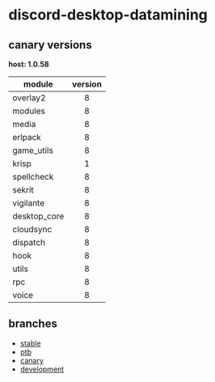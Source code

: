 # discord-desktop-datamining

## canary versions

**host: 1.0.58**

| module | version |
| ------ | :-----: |
| overlay2 | 8 |
| modules | 8 |
| media | 8 |
| erlpack | 8 |
| game_utils | 8 |
| krisp | 1 |
| spellcheck | 8 |
| sekrit | 8 |
| vigilante | 8 |
| desktop_core | 8 |
| cloudsync | 8 |
| dispatch | 8 |
| hook | 8 |
| utils | 8 |
| rpc | 8 |
| voice | 8 |

## branches

- [stable](https://github.com/OpenAsar/discord-desktop-datamining/tree/stable)
- [ptb](https://github.com/OpenAsar/discord-desktop-datamining/tree/ptb)
- [canary](https://github.com/OpenAsar/discord-desktop-datamining/tree/canary)
- [development](https://github.com/OpenAsar/discord-desktop-datamining/tree/development)